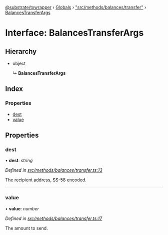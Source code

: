 [@substrate/txwrapper](../README.md) › [Globals](../globals.md) › ["src/methods/balances/transfer"](../modules/_src_methods_balances_transfer_.md) › [BalancesTransferArgs](_src_methods_balances_transfer_.balancestransferargs.md)

# Interface: BalancesTransferArgs

## Hierarchy

* object

  ↳ **BalancesTransferArgs**

## Index

### Properties

* [dest](_src_methods_balances_transfer_.balancestransferargs.md#dest)
* [value](_src_methods_balances_transfer_.balancestransferargs.md#value)

## Properties

###  dest

• **dest**: *string*

*Defined in [src/methods/balances/transfer.ts:13](https://github.com/paritytech/txwrapper/blob/c52e67f/src/methods/balances/transfer.ts#L13)*

The recipient address, SS-58 encoded.

___

###  value

• **value**: *number*

*Defined in [src/methods/balances/transfer.ts:17](https://github.com/paritytech/txwrapper/blob/c52e67f/src/methods/balances/transfer.ts#L17)*

The amount to send.
